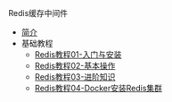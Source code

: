 Redis缓存中间件
* [简介](markdown/Middleware/Redis/_readme.md)
* 基础教程
    * [Redis教程01-入门与安装](markdown/Middleware/Redis/Redis教程01-入门与安装.md)
    * [Redis教程02-基本操作](markdown/Middleware/Redis/Redis教程02-基本操作.md)
    * [Redis教程03-进阶知识](markdown/Middleware/Redis/Redis教程03-进阶知识.md)
    * [Redis教程04-Docker安装Redis集群](markdown/Middleware/Redis/Redis教程04-Docker安装Redis集群.md)
